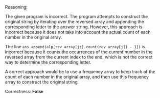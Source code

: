 Reasoning: 

The given program is incorrect. The program attempts to construct the original string by iterating over the reversed array and appending the corresponding letter to the answer string. However, this approach is incorrect because it does not take into account the actual count of each number in the original array.

The line `ans.append(alp[rev_array[j:].count(rev_array[j]) - 1])` is incorrect because it counts the occurrences of the current number in the reversed array from the current index to the end, which is not the correct way to determine the corresponding letter.

A correct approach would be to use a frequency array to keep track of the count of each number in the original array, and then use this frequency array to construct the original string.

Correctness: **False**
